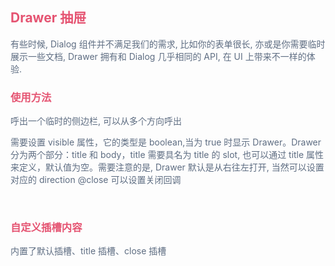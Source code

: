 <script setup>
import BaseUse from './demos/BaseUse.vue'//基本使用
import DiyDrawer from './demos/DiyDrawer.vue'
</script>

## <font color=#e55472>Drawer 抽屉</font>

<font color=#5e6d82>有些时候, Dialog 组件并不满足我们的需求, 比如你的表单很长, 亦或是你需要临时展示一些文档, Drawer 拥有和 Dialog 几乎相同的 API, 在 UI 上带来不一样的体验.</font>

### <font color=#e55472>使用方法</font>

<font color=#5e6d82>呼出一个临时的侧边栏, 可以从多个方向呼出</font>
<br>

<font color=#5e6d82>需要设置 visible 属性，它的类型是 boolean,当为 true 时显示 Drawer。Drawer 分为两个部分：title 和 body，title 需要具名为 title 的 slot, 也可以通过 title 属性来定义，默认值为空。需要注意的是, Drawer 默认是从右往左打开, 当然可以设置对应的 direction @close 可以设置关闭回调</font>

<br>
<BaseUse/>

### <font color=#e55472>自定义插槽内容</font>

<font color=#5e6d82>内置了默认插槽、title 插槽、close 插槽</font>
<br>
<DiyDrawer/>
